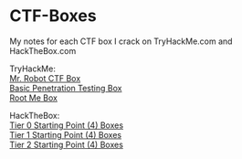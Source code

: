 # CTF-Boxes
My notes for each CTF box I crack on TryHackMe.com and HackTheBox.com

TryHackMe:<br>
[Mr. Robot CTF Box](./TryHackMe/MrRobotCTFBox/MrRobotCTFBox.md)<br>
[Basic Penetration Testing Box](./TryHackMe/BasicPenetrationTestingBox/BasicPenetrationTestingBox.md)<br>
[Root Me Box](./TryHackMe/RootMeBox/RootMeBox.md)<br>

HackTheBox:<br>
[Tier 0 Starting Point (4) Boxes](./HackTheBox/StartingPointBoxes/Tier_0/StartingPointBoxes_Tier_0.md)<br>
[Tier 1 Starting Point (4) Boxes](./HackTheBox/StartingPointBoxes/Tier_1/StartingPointBoxes_Tier_1.md)<br>
[Tier 2 Starting Point (4) Boxes](./HackTheBox/StartingPointBoxes/Tier_2/StartingPointBoxes_Tier_2.md)<br>
